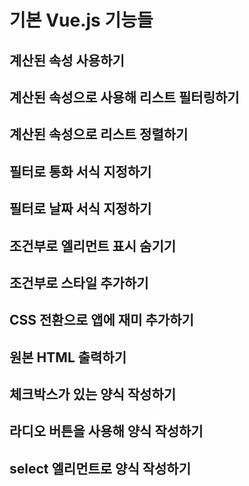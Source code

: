 # 기본 Vue.js 기능들

## 계산된 속성 사용하기

## 계산된 속성으로 사용해 리스트 필터링하기

## 계산된 속성으로 리스트 정렬하기

## 필터로 통화 서식 지정하기

## 필터로 날짜 서식 지정하기

## 조건부로 엘리먼트 표시 숨기기

## 조건부로 스타일 추가하기

## CSS 전환으로 앱에 재미 추가하기

## 원본 HTML 출력하기

## 체크박스가 있는 양식 작성하기

## 라디오 버튼을 사용해 양식 작성하기

## select 엘리먼트로 양식 작성하기